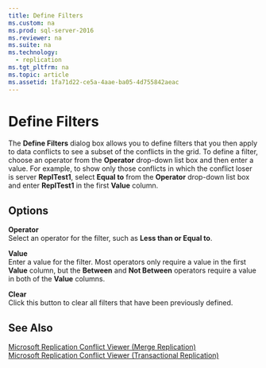 ```yaml
---
title: Define Filters
ms.custom: na
ms.prod: sql-server-2016
ms.reviewer: na
ms.suite: na
ms.technology: 
  - replication
ms.tgt_pltfrm: na
ms.topic: article
ms.assetid: 1fa71d22-ce5a-4aae-ba05-4d755842aeac
---
```

# Define Filters
  The **Define Filters** dialog box allows you to define filters that you then apply to data conflicts to see a subset of the conflicts in the grid. To define a filter, choose an operator from the **Operator** drop\-down list box and then enter a value. For example, to show only those conflicts in which the conflict loser is server **ReplTest1**, select **Equal to** from the **Operator** drop\-down list box and enter **ReplTest1** in the first **Value** column.  
  
## Options  
 **Operator**  
 Select an operator for the filter, such as **Less than or Equal to**.  
  
 **Value**  
 Enter a value for the filter. Most operators only require a value in the first **Value** column, but the **Between** and **Not Between** operators require a value in both of the **Value** columns.  
  
 **Clear**  
 Click this button to clear all filters that have been previously defined.  
  
## See Also  
 [Microsoft Replication Conflict Viewer &#40;Merge Replication&#41;](../Topic/Microsoft%20Replication%20Conflict%20Viewer%20\(Merge%20Replication\).md)   
 [Microsoft Replication Conflict Viewer &#40;Transactional Replication&#41;](../Topic/Microsoft%20Replication%20Conflict%20Viewer%20\(Transactional%20Replication\).md)  
  
  
